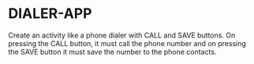 # DIALER-APP
Create an activity like a phone dialer with CALL and SAVE buttons. On pressing the CALL button, it must
call the phone number and on pressing the SAVE button it must save the number to the phone contacts.
